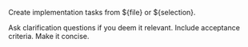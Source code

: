 Create implementation tasks from ${file} or ${selection}.

Ask clarification questions if you deem it relevant.
Include acceptance criteria.
Make it concise.